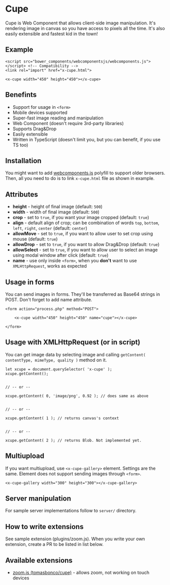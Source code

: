 # Cupe

Cupe is Web Component that allows client-side image manipulation. It's rendering image in canvas so you have access to pixels all the time. It's also easily extensible and fastest kid in the town!


## Example

```
<script src="bower_components/webcomponentsjs/webcomponents.js"></script> <!-- Compatibility -->
<link rel="import" href="x-cupe.html">

<x-cupe width="450" height="450"></x-cupe>
```


## Benefints

* Support for usage in `<form>`
* Mobile devices supported
* Super-fast image reading and manipulation
* Web Component (doesn't require 3rd-party libraries)
* Supports Drag&Drop
* Easily extensible
* Written in TypeScript (doesn't limit you, but you can benefit, if you use TS too)


## Installation

You might want to add [webcomponents.js](https://github.com/webcomponents/webcomponentsjs) polyfill to support older browsers. Then, all you need to do is to link `x-cupe.html` file as shown in example.


## Attributes

* **height** - height of final image (default: `500`)
* **width** - width of final image (default: `500`)
* **crop** - set to `true`, if you want your image cropped (default: `true`)
* **align** - default align of crop; can be combination of words `top`, `bottom`, `left`, `right`, `center` (default: `center`)
* **allowMove** - set to `true`, if you want to allow user to set crop using mouse (default: `true`)
* **allowDrop** - set to `true`, if you want to allow Drag&Drop (default: `true`)
* **allowSelect** - set to `true`, if you want to allow user to select an image using modal window after click (default: `true`)
* **name** - use only inside `<form>`, when you **don't** want to use `XMLHttpRequest`, works as expected


## Usage in forms

You can send images in forms. They'll be transferred as Base64 strings in POST. Don't forget to add name attribute. 

```
<form action="process.php" method="POST">
	
	<x-cupe width="450" height="450" name="cupe"></x-cupe>

</form>
```


## Usage with XMLHttpRequest (or in script)

You can get image data by selecting image and calling `getContent( contentType, mimeType, quality )` method on it.

```
let xcupe = document.querySelector( 'x-cupe' );
xcupe.getContent();


// -- or --

xcupe.getContent( 0, 'image/png', 0.92 ); // does same as above


// -- or --

xcupe.getContent( 1 ); // returns canvas's context


// -- or --

xcupe.getContent( 2 ); // returns Blob. Not implemented yet.

```


## Multiupload

If you want multiupload, use `<x-cupe-gallery>` element. Settings are the same. Element does not support sending images through `<form>`.

```
<x-cupe-gallery width="300" height="300"></x-cupe-gallery>
```


## Server manipulation

For sample server implementations follow to `server/` directory.


## How to write extensions

See sample extension (plugins/zoom.js). When you write your own extension, create a PR to be listed in list below.


## Available extensions
* [zoom.js (tomasbonco/cupe)](https://github.com/tomasbonco/cupe/blob/master/plugins/zoom.js) - allows zoom, not working on touch devices
